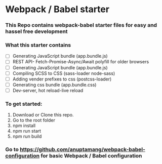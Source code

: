 # Webpack / Babel starter

### This Repo contains webpack-babel starter files for easy and hassel free development
### What this starter contains
- [ ] Generating JavaScript bundle (app.bundle.js)
- [ ] REST API- Fetch-Promise-Async/Await polyfill for older browsers
- [ ] Generating JavaScript bundle (app.bundle.js)
- [ ] Compiling SCSS to CSS (sass-loader node-sass)
- [ ] Adding vender prefixes to css (postcss-loader)
- [ ] Generating css bundle (app.bundle.css)
- [ ] Dev-server, hot reload-live reload

### To get started:

1. Download or Clone this repo.
2. Go to the root folder
3. npm install
4. npm run start
5. npm run build

### Go to https://github.com/anuptamang/webpack-babel-configuration for basic Webpack / Babel configuration
